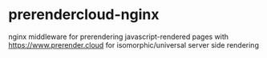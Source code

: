# prerendercloud-nginx
nginx middleware for prerendering javascript-rendered pages with https://www.prerender.cloud for isomorphic/universal server side rendering
